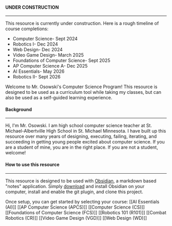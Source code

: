
#### UNDER CONSTRUCTION
<hr>
This resource is currently under construction. Here is a rough timeline of course completions:

* Computer Science- Sept 2024
* Robotics I- Dec 2024
* Web Design- Dec 2024
* Video Game Design- March 2025
* Foundations of Computer Science- Sept 2025
* AP Computer Science A- Dec 2025
* AI Essentials- May 2026
* Robotics II- Sept 2026

Welcome to Mr. Osowski's Computer Science Program! This resource is designed to be used as a curriculum tool while taking my classes, but can also be used as a self-guided learning experience.

#### Background
<hr>

Hi, I'm Mr. Osowski. I am high school computer science teacher at St. Michael-Albertville High School in St. Michael Minnesota. I have built up this resource over many years of designing, executing, failing, iterating, and succeeding in getting young people excited about computer science. If you are a student of mine, you are in the right place. If you are not a student, welcome!

#### How to use this resource
<hr>

This resource is designed to be used with [Obsidian](https://obsidian.md/), a markdown based "notes" application. Simply [download](https://obsidian.md/download) and install Obsidian on your computer, install and enable the git plugin, and clone this project.

Once setup, you can get started by selecting your course:
[[AI Essentials (AI)]]
[[AP Computer Science (APCS)]]
[[Computer Science (CS)]]
[[Foundations of Computer Science (FCS)]]
[[Robotics 101 (R101)]]
[[Combat Robotics (CR)]]
[[Video Game Design (VGD)]]
[[Web Design (WD)]]
